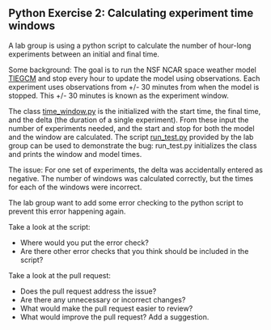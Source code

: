 ## Python Exercise 2: Calculating experiment time windows

A lab group is using a python script to calculate the number of hour-long 
experiments between an initial and final time. 

Some background: The goal is to run the NSF NCAR space weather model 
[TIEGCM](https://www.hao.ucar.edu/modeling/tgcm/tie.php) and stop every
hour to update the model using observations.
Each experiment uses observations from +/- 30 minutes from when the model
is stopped. This +/- 30 minutes is known as the experiment window.

The class [time_window.py](../python/exercise2/time_window.py) is the initialized 
with the start time, the final time, and the delta (the duration of a single 
experiment). From these input the number of experiments needed, and the start 
and stop for both the model and the window are calculated.
The script [run_test.py](../python/exercise/run_test.py) provided by the lab group
can be used to demonstrate the bug: run_test.py initializes the class and prints
the window and model times. 

The issue: For one set of experiments, the delta was accidentally entered 
as negative. The number of windows was calculated correctly, but the times 
for each of the windows were incorrect.

The lab group want to add some error checking to the python script to prevent
this error happening again. 

Take a look at the script:

* Where would you put the error check?
* Are there other error checks that you think should be included in the script?

Take a look at the pull request:

* Does the pull request address the issue?
* Are there any unnecessary or incorrect changes?
* What would make the pull request easier to review?
* What would improve the pull request? Add a suggestion.
